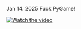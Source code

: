 Jan 14. 2025
Fuck PyGame!


[![Watch the video](https://img.youtube.com/vi/CXFg-wG1hus/0.jpg)](https://www.youtube.com/watch?v=CXFg-wG1hus)
